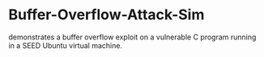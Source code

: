 # Buffer-Overflow-Attack-Sim
 demonstrates a buffer overflow exploit on a vulnerable C program running in a SEED Ubuntu virtual machine.
